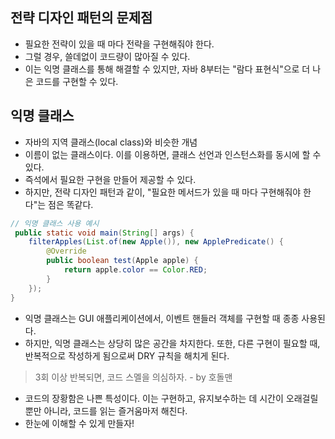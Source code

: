 ## 전략 디자인 패턴의 문제점
- 필요한 전략이 있을 때 마다 전략을 구현해줘야 한다.
- 그럴 경우, 쓸데없이 코드량이 많아질 수 있다.
- 이는 익명 클래스를 통해 해결할 수 있지만, 자바 8부터는 "람다 표현식"으로 더 나은 코드를 구현할 수 있다.


## 익명 클래스
- 자바의 지역 클래스(local class)와 비슷한 개념
- 이름이 없는 클래스이다. 이를 이용하면, 클래스 선언과 인스턴스화를 동시에 할 수 있다.
- 즉석에서 필요한 구현을 만들어 제공할 수 있다.
- 하지만, 전략 디자인 패턴과 같이, "필요한 메서드가 있을 때 마다 구현해줘야 한다"는 점은 똑같다.

```java
// 익명 클래스 사용 예시
 public static void main(String[] args) {
    filterApples(List.of(new Apple()), new ApplePredicate() {
        @Override
        public boolean test(Apple apple) {
            return apple.color == Color.RED;
        }
    });
}
```
- 익명 클래스는 GUI 애플리케이션에서, 이벤트 핸들러 객체를 구현할 때 종종 사용된다.
- 하지만, 익명 클래스는 상당히 많은 공간을 차지한다. 또한, 다른 구현이 필요할 때, 반복적으로 작성하게 됨으로써 DRY 규칙을 해치게 된다.
> 3회 이상 반복되면, 코드 스멜을 의심하자. - by 호돌맨

- 코드의 장황함은 나쁜 특성이다. 이는 구현하고, 유지보수하는 데 시간이 오래걸릴 뿐만 아니라, 코드를 읽는 즐거움마저 해친다.
- 한눈에 이해할 수 있게 만들자!
